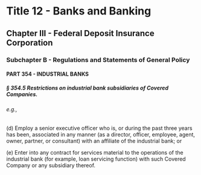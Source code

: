 
# Title 12 - Banks and Banking
## Chapter III - Federal Deposit Insurance Corporation
### Subchapter B - Regulations and Statements of General Policy
#### PART 354 - INDUSTRIAL BANKS
##### § 354.5 Restrictions on industrial bank subsidiaries of Covered Companies.
###### e.g.,

(d) Employ a senior executive officer who is, or during the past three years has been, associated in any manner (as a director, officer, employee, agent, owner, partner, or consultant) with an affiliate of the industrial bank; or

(e) Enter into any contract for services material to the operations of the industrial bank (for example, loan servicing function) with such Covered Company or any subsidiary thereof.
